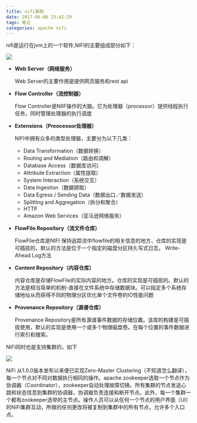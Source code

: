 ```yaml
---
title: nifi架构
date: 2017-06-06 23:42:29
tags: 笔记
categories: apache nifi
---
```



nifi是运行在jvm上的一个软件,NIFI的主要组成部分如下：

![](https://nifi.apache.org/docs/nifi-docs/html/images/zero-master-node.png)

- **Web Server（网络服务）**

    Web Server的主要作用是提供网页服务和rest api

- **Flow Controller（流控制器）**

    Flow Controller是NIIF操作的大脑。它为处理器（processor）提供线程执行任务，同时管理处理器的执行调度
    
- **Extensions（Preocessor处理器）**

    NIFI中拥有众多的类型处理器，主要分为以下几类：
    - Data Transformation（数据转换）
    - Routing and Mediation（路由和调解）
    - Database Access（数据库访问）
    - Attribute Extraction（属性提取）
    - System Interaction（系统交互）
    - Data Ingestion（数据撷取）
    - Data Egress / Sending Data（数据出口／数据发送）
    - Splitting and Aggregation（拆分和聚合）
    - HTTP
    - Amazon Web Services（亚马逊网络服务）

- **FlowFile Repository（流文件仓库）**

    FlowFlie仓库是NIFI 保持追踪流中flowfile的相关信息的地方，仓库的实现是可插拔的，默认的方法是位于一个指定的磁盘分区持久写式日志。 Write-Ahead Log方法

- **Content Repository（内容仓库）**

    内容仓库是存储FlowFile的实际内容的地方。仓库的实现是可插拔的。默认的方法是相当简单的机制-直接在文件系统中存储数据块。可以指定多个系统存储地址从而获得不同的物理分区优化单个文件卷的IO性能问题
 
- **Provenance Repository（源谱仓库）**

    Provenance Repository是所有源谱事件数据的存储位置。该库的构建是可插拔使用，默认的实现是使用一个或多个物理磁盘卷。在每个位置的事件数据进行索引和搜索。


NiFi同时也是支持集群的，如下

![](https://nifi.apache.org/docs/nifi-docs/html/images/zero-master-cluster.png)

NiFi 从1.0.0版本发布以来便已实现Zero-Master Clustering（不知道怎么翻译），每一个节点对不同对数据执行相同的操作。apache zookeeper选取一个节点作为协调器（Coordinator），zookeeper自动处理故障切换。所有集群的节点发送心跳和状态信息到集群的协调器，协调器负责连接和断开节点。此外，每一个集群一个都有zookeeper选举的主节点。操作人员可以从任何一个节点的用户界面（UI）的NiFi集群互动，所做的任何更改将被复制到集群中的所有节点，允许多个入口点。